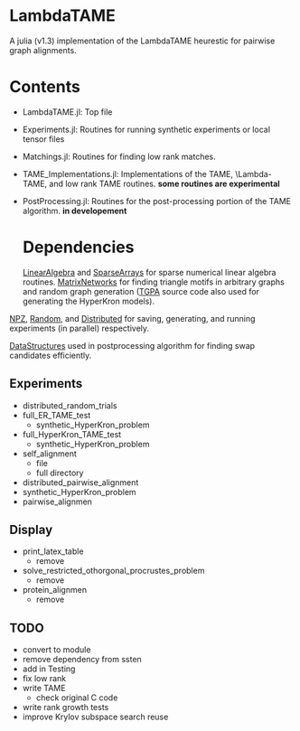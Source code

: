 LambdaTAME
==========

A julia (v1.3) implementation of the LambdaTAME heurestic for pairwise graph alignments.


Contents
=======
* LambdaTAME.jl:
   Top file
* Experiments.jl:
    Routines for running synthetic experiments or local tensor files 
* Matchings.jl:
    Routines for finding low rank matches. 
* TAME_Implementations.jl:
    Implementations of the TAME, \Lambda-TAME, and low rank TAME routines. **some routines are experimental**
* PostProcessing.jl:
  Routines for the post-processing portion of the TAME algorithm. **in developement**
  
  Dependencies
  ===========
  [LinearAlgebra](https://docs.julialang.org/en/v1/stdlib/LinearAlgebra/) and  [SparseArrays](https://docs.julialang.org/en/v1/stdlib/SparseArrays/index.html) for sparse numerical linear algebra routines.  [MatrixNetworks](https://github.com/nassarhuda/MatrixNetworks.jl) for finding triangle motifs in arbitrary graphs and random graph generation ([TGPA](https://github.com/eikmeier/TGPA) source code also used for generating the HyperKron models). 


[NPZ](https://github.com/fhs/NPZ.jl), [Random](https://docs.julialang.org/en/v1/stdlib/Random/), and 
[Distributed](https://docs.julialang.org/en/v1/stdlib/Distributed/) for saving, generating, and running experiments (in parallel) respectively. 


[DataStructures](https://github.com/JuliaCollections/DataStructures.jl) used in postprocessing algorithm for finding swap candidates efficiently. 
  
Experiments
--------------
* distributed_random_trials
* full_ER_TAME_test
  - synthetic_HyperKron_problem
* full_HyperKron_TAME_test
  - synthetic_HyperKron_problem
* self_alignment
  - file
  - full directory
* distributed_pairwise_alignment
* synthetic_HyperKron_problem
* pairwise_alignmen


Display
-------
* print_latex_table
  - remove
* solve_restricted_othorgonal_procrustes_problem
  - remove
* protein_alignmen
  - remove
  


TODO
-------
* convert to module
* remove dependency from ssten 
* add in Testing
* fix low rank
* write TAME
  - check original C code
* write rank growth tests
* improve Krylov subspace search reuse

